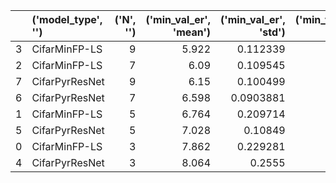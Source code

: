 |    | ('model_type', '')   |   ('N', '') |   ('min_val_er', 'mean') |   ('min_val_er', 'std') |   ('min_val_er', 'min') |   ('min_val_er', 'max') |   ('min_val_er', 'median') |   ('last_val_er', 'mean') |   ('last_val_er', 'std') |   ('last_val_er', 'min') |   ('last_val_er', 'max') |   ('last_val_er', 'median') |   ('num_params', 'first') |
|---:|:---------------------|------------:|-------------------------:|------------------------:|------------------------:|------------------------:|---------------------------:|--------------------------:|-------------------------:|-------------------------:|-------------------------:|----------------------------:|--------------------------:|
|  3 | CifarMinFP-LS        |           9 |                    5.922 |               0.112339  |                    5.77 |                    6.04 |                       5.92 |                     5.988 |                0.110318  |                     5.86 |                     6.09 |                        6.03 |                    801722 |
|  2 | CifarMinFP-LS        |           7 |                    6.09  |               0.109545  |                    5.96 |                    6.24 |                       6.08 |                     6.188 |                0.0967988 |                     6.09 |                     6.3  |                        6.16 |                    606842 |
|  7 | CifarPyrResNet       |           9 |                    6.15  |               0.100499  |                    6.06 |                    6.31 |                       6.12 |                     6.268 |                0.126965  |                     6.12 |                     6.41 |                        6.31 |                    854938 |
|  6 | CifarPyrResNet       |           7 |                    6.598 |               0.0903881 |                    6.53 |                    6.75 |                       6.56 |                     6.78  |                0.144914  |                     6.64 |                     7    |                        6.78 |                    660058 |
|  1 | CifarMinFP-LS        |           5 |                    6.764 |               0.209714  |                    6.47 |                    6.99 |                       6.77 |                     6.86  |                0.228035  |                     6.58 |                     7.1  |                        6.94 |                    411962 |
|  5 | CifarPyrResNet       |           5 |                    7.028 |               0.10849   |                    6.84 |                    7.12 |                       7.06 |                     7.198 |                0.0563028 |                     7.13 |                     7.28 |                        7.19 |                    465178 |
|  0 | CifarMinFP-LS        |           3 |                    7.862 |               0.229281  |                    7.54 |                    8.09 |                       7.96 |                     8.048 |                0.216148  |                     7.7  |                     8.22 |                        8.14 |                    217082 |
|  4 | CifarPyrResNet       |           3 |                    8.064 |               0.2555    |                    7.85 |                    8.42 |                       7.91 |                     8.324 |                0.383966  |                     7.99 |                     8.92 |                        8.19 |                    270298 |